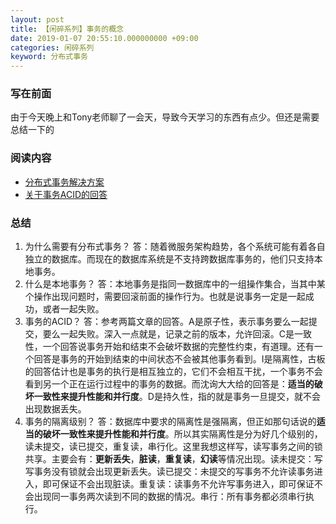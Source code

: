 ```yaml
---
layout: post
title: 【闲碎系列】事务的概念
date: 2019-01-07 20:55:10.000000000 +09:00
categories: 闲碎系列
keyword: 分布式事务
---
```


### 写在前面
由于今天晚上和Tony老师聊了一会天，导致今天学习的东西有点少。但还是需要总结一下的

### 阅读内容
- [分布式事务解决方案](https://juejin.im/post/5aa3c7736fb9a028bb189bca)
- [关于事务ACID的回答](https://www.zhihu.com/question/31346392)

### 总结
1. 为什么需要有分布式事务？
答：随着微服务架构趋势，各个系统可能有着各自独立的数据库。而现在的数据库系统是不支持跨数据库事务的，他们只支持本地事务。
2. 什么是本地事务？
答：本地事务是指同一数据库中的一组操作集合，当其中某个操作出现问题时，需要回滚前面的操作行为。也就是说事务一定是一起成功，或者一起失败。
3. 事务的ACID？
答：参考两篇文章的回答。A是原子性，表示事务要么一起提交，要么一起失败。深入一点就是，记录之前的版本，允许回滚。C是一致性，一个回答说事务开始和结束不会破坏数据的完整性约束，有道理。还有一个回答是事务的开始到结束的中间状态不会被其他事务看到。I是隔离性，古板的回答估计也是事务的执行是相互独立的，它们不会相互干扰，一个事务不会看到另一个正在运行过程中的事务的数据。而沈询大大给的回答是：**适当的破坏一致性来提升性能和并行度**。D是持久性，指的就是事务一旦提交，就不会出现数据丢失。
4. 事务的隔离级别？
答：数据库中要求的隔离性是强隔离，但正如那句话说的**适当的破坏一致性来提升性能和并行度**。所以其实隔离性是分为好几个级别的，读未提交，读已提交，重复读，串行化。这里我想这样写，读写事务之间的锁共享。主要会有：**更新丢失**，**脏读**，**重复读**，**幻读**等情况出现。读未提交：写写事务没有锁就会出现更新丢失。读已提交：未提交的写事务不允许读事务进入，即可保证不会出现脏读。重复读：读事务不允许写事务进入，即可保证不会出现同一事务两次读到不同的数据的情况。串行：所有事务都必须串行执行。
